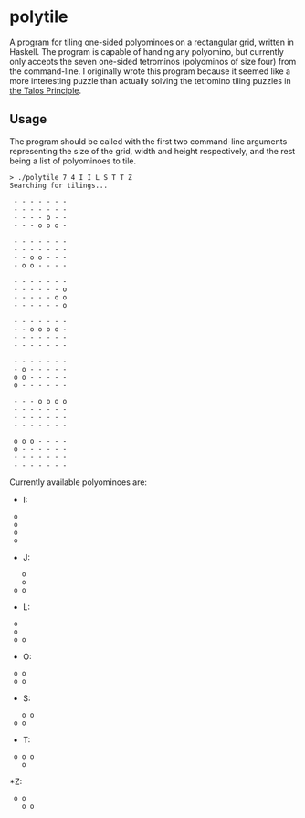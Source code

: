 # polytile

A program for tiling one-sided polyominoes on a rectangular grid, written in Haskell. The program is capable of handing any polyomino, but currently only accepts the seven one-sided tetrominos (polyominos of size four) from the command-line. I originally wrote this program because it seemed like a more interesting puzzle than actually solving the tetromino tiling puzzles in [the Talos Principle](http://www.croteam.com/talosprinciple/).

## Usage

The program should be called with the first two command-line arguments representing the size of the grid, width and height respectively, and the rest being a list of polyominoes to tile.

```
> ./polytile 7 4 I I L S T T Z
Searching for tilings...

 - - - - - - -
 - - - - - - -
 - - - - o - -
 - - - o o o -

 - - - - - - -
 - - - - - - -
 - - o o - - -
 - o o - - - -

 - - - - - - -
 - - - - - - o
 - - - - - o o
 - - - - - - o

 - - - - - - -
 - - o o o o -
 - - - - - - -
 - - - - - - -

 - - - - - - -
 - o - - - - -
 o o - - - - -
 o - - - - - -

 - - - o o o o
 - - - - - - -
 - - - - - - -
 - - - - - - -

 o o o - - - -
 o - - - - - -
 - - - - - - -
 - - - - - - -
```

Currently available polyominoes are:

* I:

```
 o
 o
 o
 o
```

* J:

```
   o
   o
 o o
```

* L:

```
 o
 o
 o o
```

* O:

```
 o o
 o o
```

* S:

```
   o o
 o o
```

* T:

```
 o o o
   o
```

*Z:

```
 o o
   o o
```
